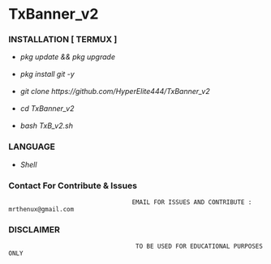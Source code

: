 # TxBanner_v2

### INSTALLATION [ TERMUX ]

<ul>
<li><i>pkg update && pkg upgrade</i></li><br>
<li><i>pkg install git -y</i></li><br>
<li><i>git clone https://github.com/HyperElite444/TxBanner_v2</i></li><br>
<li><i>cd TxBanner_v2</i></li><br>
<li><i>bash TxB_v2.sh</i></li>
</ul>

### LANGUAGE

<ul>
<li><i>Shell</i></li>
</ul>

### Contact For Contribute & Issues 

                                      EMAIL FOR ISSUES AND CONTRIBUTE : mrthenux@gmail.com

### DISCLAIMER
                                       TO BE USED FOR EDUCATIONAL PURPOSES ONLY
